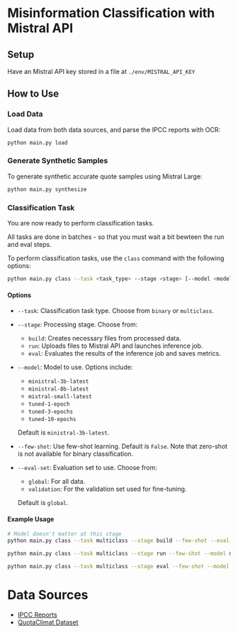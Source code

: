 # Misinformation Classification with Mistral API

## Setup

Have an Mistral API key stored in a file at `./env/MISTRAL_API_KEY`

## How to Use

### Load Data

Load data from both data sources, and parse the IPCC reports with OCR:

```bash
python main.py load
```

### Generate Synthetic Samples

To generate synthetic accurate quote samples using Mistral Large:

```bash
python main.py synthesize
```

### Classification Task

You are now ready to perform classification tasks. 

All tasks are done in batches - so that you must wait a bit bewteen the run and eval steps.

To perform classification tasks, use the `class` command with the following options:

```bash
python main.py class --task <task_type> --stage <stage> [--model <model_name>] [--few-shot] [--eval-set <evaluation_set>]
```

#### Options

- `--task`: Classification task type. Choose from `binary` or `multiclass`.
- `--stage`: Processing stage. Choose from:
  - `build`: Creates necessary files from processed data.
  - `run`: Uploads files to Mistral API and launches inference job.
  - `eval`: Evaluates the results of the inference job and saves metrics.
- `--model`: Model to use. Options include:
  - `ministral-3b-latest`
  - `ministral-8b-latest`
  - `mistral-small-latest`
  - `tuned-1-epoch`
  - `tuned-3-epochs`
  - `tuned-10-epochs`

  Default is `ministral-3b-latest`.
- `--few-shot`: Use few-shot learning. Default is `False`. Note that zero-shot is not available for binary classification.
- `--eval-set`: Evaluation set to use. Choose from:
  - `global`: For all data.
  - `validation`: For the validation set used for fine-tuning.
  
  Default is `global`.

#### Example Usage

```bash
# Model doesn't matter at this stage
python main.py class --task multiclass --stage build --few-shot --eval-set validation
```

```bash
python main.py class --task multiclass --stage run --few-shot --model ministral-3b-latest --eval-set validation
```

```bash
python main.py class --task multiclass --stage eval --few-shot --model ministral-3b-latest --eval-set validation
```

# Data Sources

- [IPCC Reports](https://www.ipcc.ch/reports/)
- [QuotaClimat Dataset](https://huggingface.co/datasets/QuotaClimat/frugalaichallenge-text-train)
